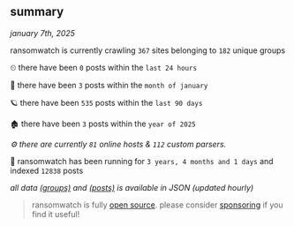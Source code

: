 
## summary
_january 7th, 2025_

ransomwatch is currently crawling `367` sites belonging to `182` unique groups

⏲ there have been `0` posts within the `last 24 hours`

🦈 there have been `3` posts within the `month of january`

🪐 there have been `535` posts within the `last 90 days`

🏚 there have been `3` posts within the `year of 2025`

_⚙️ there are currently `81` online hosts & `112` custom parsers._

🦕 ransomwatch has been running for `3 years, 4 months and 1 days` and indexed `12838` posts

_all data  [(groups)](http://ransomwhat.telemetry.ltd/groups) and [(posts)](http://ransomwhat.telemetry.ltd/posts) is available in JSON (updated hourly)_

> ransomwatch is fully [open source](https://github.com/joshhighet/ransomwatch#ransomwatch--). please consider [sponsoring](https://github.com/sponsors/joshhighet) if you find it useful!
